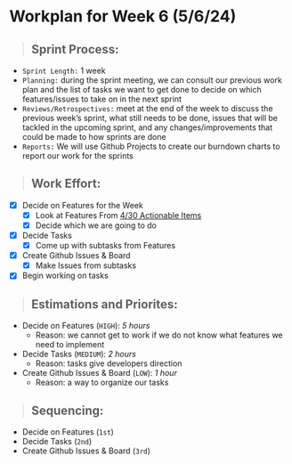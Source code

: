 # **Workplan for Week 6 (5/6/24)**


> ## **Sprint Process:**

- `Sprint Length:` 1 week
- `Planning:` during the sprint meeting, we can consult our previous work plan and the list of tasks we want to get done to decide on which features/issues to take on in the next sprint
- `Reviews/Retrospectives:` meet at the end of the week to discuss the previous week’s sprint, what still needs to be done, issues that will be tackled in the upcoming sprint, and any changes/improvements that could be made to how sprints are done
- `Reports:` We will use Github Projects to create our burndown charts to report our work for the sprints

> ## **Work Effort:**

- [x] Decide on Features for the Week
    - [x] Look at Features From [4/30 Actionable Items](https://docs.google.com/document/d/1hwhq7ibQjWJYssQBBdxAG86LIwOKfw8UUtkbsWo5R6I/edit?usp=sharing)
    - [x] Decide which we are going to do
- [x] Decide Tasks
    - [x] Come up with subtasks from Features
- [x] Create Github Issues & Board
    - [x] Make Issues from subtasks
- [x] Begin working on tasks

> ## **Estimations and Priorites:**
- Decide on Features (`HIGH`): *5 hours*
  - Reason: we cannot get to work if we do not know what features we need to implement
- Decide Tasks (`MEDIUM`): *2 hours*
  - Reason: tasks give developers direction
- Create Github Issues & Board (`LOW`): *1 hour*
  - Reason: a way to organize our tasks

> ## **Sequencing:**
- Decide on Features (`1st`)
- Decide Tasks (`2nd`)
- Create Github Issues & Board (`3rd`)
